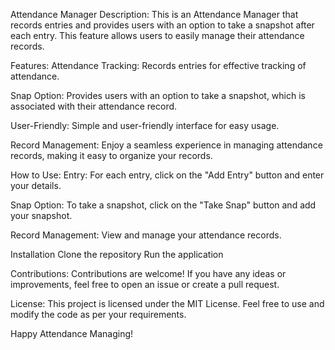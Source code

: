 Attendance Manager
Description:
This is an Attendance Manager that records entries and provides users with an option to take a snapshot after each entry. This feature allows users to easily manage their attendance records.

Features:
Attendance Tracking:
Records entries for effective tracking of attendance. 

Snap Option:
Provides users with an option to take a snapshot, which is associated with their attendance record.

User-Friendly:
Simple and user-friendly interface for easy usage.

Record Management:
Enjoy a seamless experience in managing attendance records, making it easy to organize your records.

How to Use:
Entry:
For each entry, click on the "Add Entry" button and enter your details.

Snap Option:
To take a snapshot, click on the "Take Snap" button and add your snapshot.

Record Management:
View and manage your attendance records.

Installation
Clone the repository
Run the application

Contributions:
Contributions are welcome! If you have any ideas or improvements, feel free to open an issue or create a pull request.

License:
This project is licensed under the MIT License. Feel free to use and modify the code as per your requirements.

Happy Attendance Managing!
